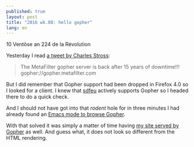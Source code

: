 ```yaml
---
published: true
layout: post
title: "2016 wk.08: hello gopher"
lang: en
---
```


10 Ventôse an 224 de la Révolution

Yesterday I read [a tweet by Charles Stross][tweet]:

> The MetaFilter gopher server is back after 15 years of downtime!!!
> gopher://gopher.metafilter.com

But I did remember that Gopher support had been dropped in Firefox 4.0
so I looked for a client. I knew that [sdfeu][] actively supports
Gopher so I headed there to do a quick check.

And I should not have got into that *rodent* hole for in three minutes
I had already found an [Emacs mode to browse Gopher][gopher.el].

With that solved it was simply a matter of time having
[my site served by Gopher][itorres.net:70] as well. And guess what, it
does not look so different from the HTML rendering.

[mu4e]: 2016/02/18/mu4e/
[tweet]: https://twitter.com/cstross/status/703330852844007425
[sdfeu]: https://sdfeu.org/w/faq:gopher
[gopher.el]: https://github.com/ardekantur/gopher.el
[itorres.net:70]: http://itorres.net:70/notes/2016/02/
